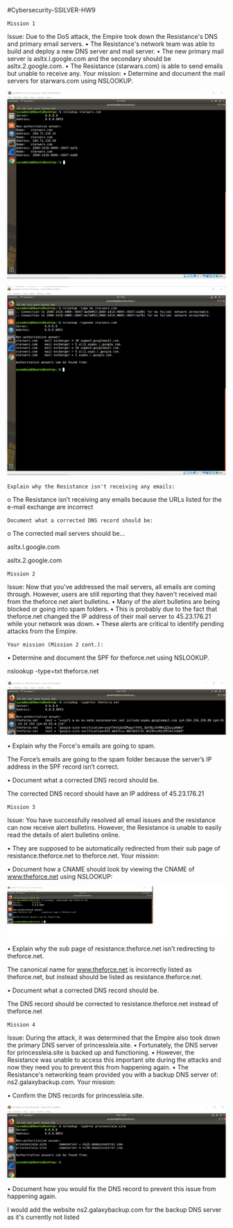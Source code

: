 #Cybersecurity-SSILVER-HW9

    Mission 1
Issue: Due to the DoS attack, the Empire took down the Resistance's DNS and primary email servers.
•	The Resistance's network team was able to build and deploy a new DNS server and mail server.
•	The new primary mail server is asltx.l.google.com and the secondary should be asltx.2.google.com.
•	The Resistance (starwars.com) is able to send emails but unable to receive any.
Your mission:
•	Determine and document the mail servers for starwars.com using NSLOOKUP.


![Star Wars](image/HW9-Mission1-StarWars.com.1.1.png)

![Current Email Servers](image/HW9-Mission1-Current-EMail-Servers.1.2.png)


    Explain why the Resistance isn't receiving any emails:
o	The Resistance isn’t receiving any emails because the URLs listed for the e-mail exchange are incorrect


    Document what a corrected DNS record should be:
o	The corrected mail servers should be...
  
  asltx.l.google.com 
  
  asltx.2.google.com

    Mission 2
Issue: Now that you've addressed the mail servers, all emails are coming through. However, users are still reporting that they haven't received mail from the theforce.net alert bulletins.
•	Many of the alert bulletins are being blocked or going into spam folders.
•	This is probably due to the fact that theforce.net changed the IP address of their mail server to 45.23.176.21 while your network was down.
•	These alerts are critical to identify pending attacks from the Empire.


    Your mission (Mission 2 cont.):
•	Determine and document the SPF for theforce.net using NSLOOKUP.

nslookup -type=txt theforce.net 

![the_force](image/HW9-Mission2-nslookup-theforce.net.png)


•	    Explain why the Force's emails are going to spam.

The Force’s emails are going to the spam folder because the server’s IP address in the SPF record isn’t correct.

•	    Document what a corrected DNS record should be.

The corrected DNS record should have an IP address of 45.23.176.21

    Mission 3
Issue: You have successfully resolved all email issues and the resistance can now receive alert bulletins. However, the Resistance is unable to easily read the details of alert bulletins online.

•	They are supposed to be automatically redirected from their sub page of resistance.theforce.net to theforce.net.
Your mission:

•	Document how a CNAME should look by viewing the CNAME of www.theforce.net using NSLOOKUP:

![cname](image/HW9-Mission3-cname.png)

•	Explain why the sub page of resistance.theforce.net isn't redirecting to theforce.net.

  The canonical name for www.theforce.net is incorrectly listed as theforce.net, but instead should be listed as resistance.theforce.net.

•	Document what a corrected DNS record should be.

  The DNS record should be corrected to resistance.theforce.net instead of theforce.net

    Mission 4
Issue: During the attack, it was determined that the Empire also took down the primary DNS server of princessleia.site.
•	Fortunately, the DNS server for princessleia.site is backed up and functioning.
•	However, the Resistance was unable to access this important site during the attacks and now they need you to prevent this from happening again.
•	The Resistance's networking team provided you with a backup DNS server of: ns2.galaxybackup.com.
Your mission:

•	Confirm the DNS records for princessleia.site.

![princessleia](image/HW9-Mission4-princessleia.site.png)

•	Document how you would fix the DNS record to prevent this issue from happening again.

  I would add the website ns2.galaxybackup.com for the backup DNS server as it's currently not listed













